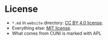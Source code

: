 # License

- `*.md` in `website` directory: [CC BY 4.0 license](https://creativecommons.jp/faq).
- Everything else: [MIT license](https://opensource.org/licenses/MIT).
- What comes from CUNI is marked with APL
